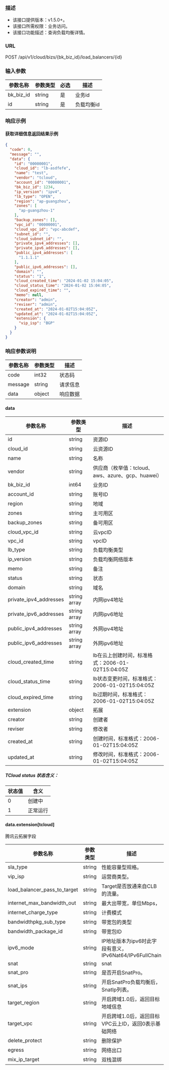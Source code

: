 ### 描述

- 该接口提供版本：v1.5.0+。
- 该接口所需权限：业务访问。
- 该接口功能描述：查询负载均衡详情。

### URL

POST /api/v1/cloud/bizs/{bk_biz_id}/load_balancers/{id}

### 输入参数

| 参数名称      | 参数类型   | 必选 | 描述     |
|-----------|--------|----|--------|
| bk_biz_id | string | 是  | 业务id   |
| id        | string | 是  | 负载均衡id |

### 响应示例

#### 获取详细信息返回结果示例

```json
{
  "code": 0,
  "message": "",
  "data": {
    "id": "00000001",
    "cloud_id": "lb-asdfefe",
    "name": "test",
    "vendor": "tcloud",
    "account_id": "00000001",
    "bk_biz_id": 1234,
    "ip_version": "ipv4",
    "lb_type": "OPEN",
    "region": "ap-guangzhou",
    "zones": [
      "ap-guangzhou-1"
    ],
    "backup_zones": [],
    "vpc_id": "00000001",
    "cloud_vpc_id": "vpc-abcdef",
    "subnet_id": "",
    "cloud_subnet_id": "",
    "private_ipv4_addresses": [],
    "private_ipv6_addresses": [],
    "public_ipv4_addresses": [
      "1.1.1.1"
    ],
    "public_ipv6_addresses": [],
    "domain": "",
    "status": "1",
    "cloud_created_time": "2024-01-02 15:04:05",
    "cloud_status_time": "2024-01-02 15:04:05",
    "cloud_expired_time": "",
    "memo": null,
    "creator": "admin",
    "reviser": "admin",
    "created_at": "2024-01-02T15:04:05Z",
    "updated_at": "2024-01-02T15:04:05Z",
    "extension": {
      "vip_isp": "BGP"
    }
  }
}
```

### 响应参数说明

| 参数名称    | 参数类型   | 描述   |
|---------|--------|------|
| code    | int32  | 状态码  |
| message | string | 请求信息 |
| data    | object | 响应数据 |

#### data

| 参数名称                   | 参数类型         | 描述                                   |
|------------------------|--------------|--------------------------------------|
| id                     | string       | 资源ID                                 |
| cloud_id               | string       | 云资源ID                                |
| name                   | string       | 名称                                   |
| vendor                 | string       | 供应商（枚举值：tcloud、aws、azure、gcp、huawei） |
| bk_biz_id              | int64        | 业务ID                                 |
| account_id             | string       | 账号ID                                 |
| region                 | string       | 地域                                   |
| zones                  | string       | 主可用区                                 |
| backup_zones           | string       | 备可用区                                 |
| cloud_vpc_id           | string       | 云vpcID                               |
| vpc_id                 | string       | vpcID                                |
| lb_type                | string       | 负载均衡类型                               |
| ip_version             | string       | 负载均衡网络版本                             |
| memo                   | string       | 备注                                   |
| status                 | string       | 状态                                   |
| domain                 | string       | 域名                                   |
| private_ipv4_addresses | string array | 内网ipv4地址                             |
| private_ipv6_addresses | string array | 内网ipv6地址                             |
| public_ipv4_addresses  | string array | 外网ipv4地址                             |
| public_ipv6_addresses  | string array | 外网ipv6地址                             |
| cloud_created_time     | string       | lb在云上创建时间，标准格式：2006-01-02T15:04:05Z  |
| cloud_status_time      | string       | lb状态变更时间，标准格式：2006-01-02T15:04:05Z   |
| cloud_expired_time     | string       | lb过期时间，标准格式：2006-01-02T15:04:05Z     |
| extension              | object       | 拓展                                   |
| creator                | string       | 创建者                                  |
| reviser                | string       | 修改者                                  |
| created_at             | string       | 创建时间，标准格式：2006-01-02T15:04:05Z       |
| updated_at             | string       | 修改时间，标准格式：2006-01-02T15:04:05Z       |

##### TCloud status 状态含义：

| 状态值 | 含义   |
|-----|------|
| 0   | 创建中  |
| 1   | 正常运行 |

#### data.extension[tcloud]

腾讯云拓展字段

| 参数名称                         | 参数类型   | 描述                                          |
|------------------------------|--------|---------------------------------------------|
| sla_type                     | string | 性能容量型规格。                                    |
| vip_isp                      | string | 运营商类型。                                      |
| load_balancer_pass_to_target | string | Target是否放通来自CLB的流量。                         |
| internet_max_bandwidth_out   | string | 最大出带宽，单位Mbps，                               |
| internet_charge_type         | string | 计费模式                                        |
| bandwidthpkg_sub_type        | string | 带宽包的类型                                      |
| bandwidth_package_id         | string | 带宽包ID                                       |
| ipv6_mode                    | string | IP地址版本为ipv6时此字段有意义， IPv6Nat64/IPv6FullChain |
| snat                         | string | snat                                        |
| snat_pro                     | string | 是否开启SnatPro。                                |
| snat_ips                     | string | 开启SnatPro负载均衡后，SnatIp列表。                    |
| target_region                | string | 开启跨域1.0后，返回目标地域信息                           |
| target_vpc                   | string | 开启跨域1.0后，返回目标VPC云上ID，返回0表示基础网络              |
| delete_protect               | string | 删除保护                                        |
| egress                       | string | 网络出口                                        |
| mix_ip_target                | string | 双栈混绑                                        |

